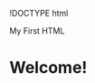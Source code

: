 !DOCTYPE html

<html>
<head>
<tittle> My First HTML</tittle>
</head>
<body>
<h1> Welcome!</h1>
</body>
</html>

